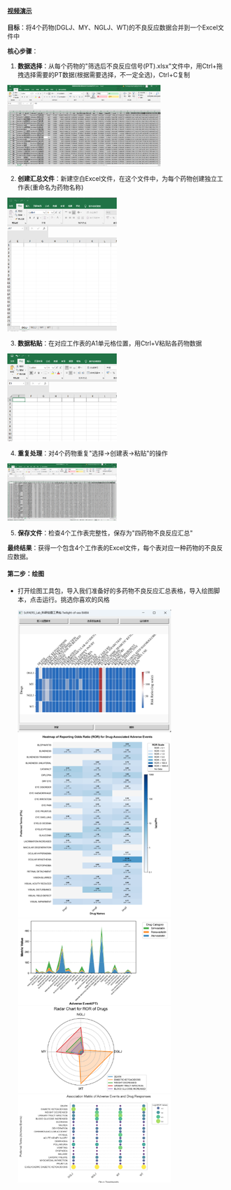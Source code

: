 #### [视频演示](https://www.bilibili.com/video/BV1ru7pz4EcH)
**目标**：将4个药物(DGLJ、MY、NGLJ、WT)的不良反应数据合并到一个Excel文件中

**核心步骤**：

1. **数据选择**：从每个药物的"筛选后不良反应信号(PT).xlsx"文件中，用Ctrl+拖拽选择需要的PT数据(根据需要选择，不一定全选)，Ctrl+C复制

  <img src="../pic/全选表格.png" alt="全选表格" width="350">

2. **创建汇总文件**：新建空白Excel文件，在这个文件中，为每个药物创建独立工作表(重命名为药物名称)

  <img src="../pic/创建空表.png" alt="创建空表" width="250">

3. **数据粘贴**：在对应工作表的A1单元格位置，用Ctrl+V粘贴各药物数据

  <img src="../pic/移动鼠标.png" alt="移动鼠标" width="250">

4. **重复处理**：对4个药物重复"选择→创建表→粘贴"的操作

  <img src="../pic/复制完成.png" alt="复制完成" width="250">  

5. **保存文件**：检查4个工作表完整性，保存为"四药物不良反应汇总"

**最终结果**：获得一个包含4个工作表的Excel文件，每个表对应一种药物的不良反应数据。

#### 第二步：绘图
- 打开绘图工具包，导入我们准备好的多药物不良反应汇总表格，导入绘图脚本，点击运行。挑选你喜欢的风格  

  <img src="../pic/多药信号对比ROR.png" alt="多药信号对比ROR" width="350">  
  
  <img src="../pic/[P1007]多药对比信号（PT）-不限数量-纵向排布_temp.png" alt="泡泡矩阵" width="350">  

  <img src="../pic/[P1002]多药对比信号（PT）-Top30面积堆叠ROR_temp.png" alt="泡泡矩阵" width="350">  

  <img src="../pic/雷达图.png" alt="泡泡矩阵" width="350">  
  
  <img src="../pic/泡泡矩阵.png" alt="泡泡矩阵" width="350">  



